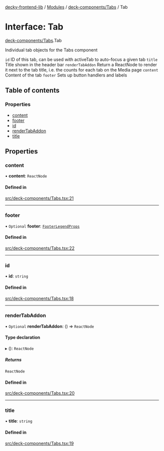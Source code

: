 [decky-frontend-lib](../README.md) / [Modules](../modules.md) / [deck-components/Tabs](../modules/deck_components_Tabs.md) / Tab

# Interface: Tab

[deck-components/Tabs](../modules/deck_components_Tabs.md).Tab

Individual tab objects for the Tabs component

`id` ID of this tab, can be used with activeTab to auto-focus a given tab
`title` Title shown in the header bar
`renderTabAddon` Return a ReactNode to render it next to the tab title, i.e. the counts for each tab on the Media page
`content` Content of the tab
`footer` Sets up button handlers and labels

## Table of contents

### Properties

- [content](deck_components_Tabs.Tab.md#content)
- [footer](deck_components_Tabs.Tab.md#footer)
- [id](deck_components_Tabs.Tab.md#id)
- [renderTabAddon](deck_components_Tabs.Tab.md#rendertabaddon)
- [title](deck_components_Tabs.Tab.md#title)

## Properties

### content

• **content**: `ReactNode`

#### Defined in

[src/deck-components/Tabs.tsx:21](https://github.com/SteamDeckHomebrew/decky-frontend-lib/blob/9723854/src/deck-components/Tabs.tsx#L21)

___

### footer

• `Optional` **footer**: [`FooterLegendProps`](deck_components_FooterLegend.FooterLegendProps.md)

#### Defined in

[src/deck-components/Tabs.tsx:22](https://github.com/SteamDeckHomebrew/decky-frontend-lib/blob/9723854/src/deck-components/Tabs.tsx#L22)

___

### id

• **id**: `string`

#### Defined in

[src/deck-components/Tabs.tsx:18](https://github.com/SteamDeckHomebrew/decky-frontend-lib/blob/9723854/src/deck-components/Tabs.tsx#L18)

___

### renderTabAddon

• `Optional` **renderTabAddon**: () => `ReactNode`

#### Type declaration

▸ (): `ReactNode`

##### Returns

`ReactNode`

#### Defined in

[src/deck-components/Tabs.tsx:20](https://github.com/SteamDeckHomebrew/decky-frontend-lib/blob/9723854/src/deck-components/Tabs.tsx#L20)

___

### title

• **title**: `string`

#### Defined in

[src/deck-components/Tabs.tsx:19](https://github.com/SteamDeckHomebrew/decky-frontend-lib/blob/9723854/src/deck-components/Tabs.tsx#L19)
